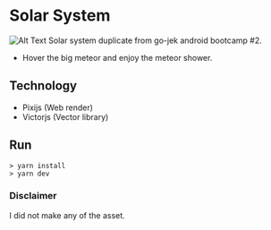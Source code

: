 # Solar System
![Alt Text](https://github.com/NNcrawler/solar-system/blob/master/demo.gif)
Solar system duplicate from go-jek android bootcamp #2. 
- Hover the big meteor and enjoy the meteor shower.

## Technology
- Pixijs (Web render)
- Victorjs (Vector library)

## Run
```
> yarn install
> yarn dev
```

### Disclaimer
I did not make any of the asset.
